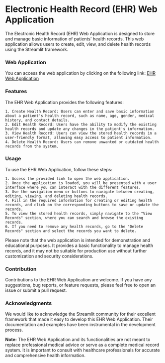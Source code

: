 # Electronic Health Record (EHR) Web Application

The Electronic Health Record (EHR) Web Application is designed to store and manage basic information of patients' health records. This web application allows users to create, edit, view, and delete health records using the Streamlit framework.

### Web Application

You can access the web application by clicking on the following link: [EHR Web Application](https://share.streamlit.io/arvindh99/elecronic-health-record/main/ehr.py)

### Features

The EHR Web Application provides the following features:

    1. Create Health Record: Users can enter and save basic information about a patient's health record, such as name, age, gender, medical history, and contact details.
    2. Edit Health Record: Users have the ability to modify the existing health records and update any changes in the patient's information.
    3. View Health Record: Users can view the stored health records in a user-friendly format, allowing easy access to patient information.
    4. Delete Health Record: Users can remove unwanted or outdated health records from the system.

### Usage

To use the EHR Web Application, follow these steps:

    1. Access the provided link to open the web application.
    2. Once the application is loaded, you will be presented with a user interface where you can interact with the different features.
    3. Use the navigation menu or buttons to navigate between creating, editing, viewing, and deleting health records.
    4. Fill in the required information for creating or editing health records, and click on the corresponding buttons to save or update the records.
    5. To view the stored health records, simply navigate to the "View Records" section, where you can search and browse the existing records.
    6. If you need to remove any health records, go to the "Delete Records" section and select the records you want to delete.

Please note that the web application is intended for demonstration and educational purposes. It provides a basic functionality to manage health records, and it may not be suitable for production use without further customization and security considerations.

### Contribution

Contributions to the EHR Web Application are welcome. If you have any suggestions, bug reports, or feature requests, please feel free to open an issue or submit a pull request.

### Acknowledgments
We would like to acknowledge the Streamlit community for their excellent framework that made it easy to develop this EHR Web Application. Their documentation and examples have been instrumental in the development process.

**Note:** The EHR Web Application and its functionalities are not meant to replace professional medical advice or serve as a complete medical record system. It is important to consult with healthcare professionals for accurate and comprehensive health information.

